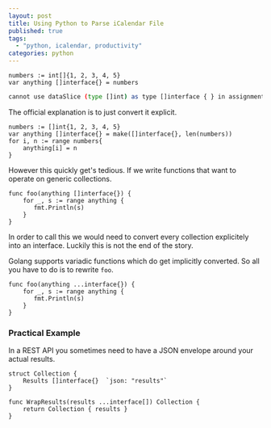```yaml
---
layout: post
title: Using Python to Parse iCalendar File
published: true
tags: 
  - "python, icalendar, productivity"
categories: python
---
```


```golang
numbers := int[]{1, 2, 3, 4, 5}
var anything []interface{} = numbers
```

```bash
cannot use dataSlice (type []int) as type []interface { } in assignment
```

The official explanation is to just convert it explicit.

```golang
numbers := []int{1, 2, 3, 4, 5}
var anything []interface{} = make([]interface{}, len(numbers))
for i, n := range numbers{
    anything[i] = n
}
```

However this quickly get's tedious.
If we write functions that want to operate on generic collections.


```golang
func foo(anything []interface{}) {
    for _, s := range anything {
       fmt.Println(s) 
    }
}
```

In order to call this we would need to convert every collection explicitely into
an interface.
Luckily this is not the end of the story.

Golang supports variadic functions which do get implicitly converted.
So all you have to do is to rewrite `foo`.

```golang
func foo(anything ...interface{}) {
    for _, s := range anything {
       fmt.Println(s) 
    }
}
```


### Practical Example

In a REST API you sometimes need to have a JSON envelope around your actual results.


```
struct Collection {
    Results []interface{}  `json: "results"`
}

func WrapResults(results ...interface[]) Collection {
    return Collection { results }
}
```
